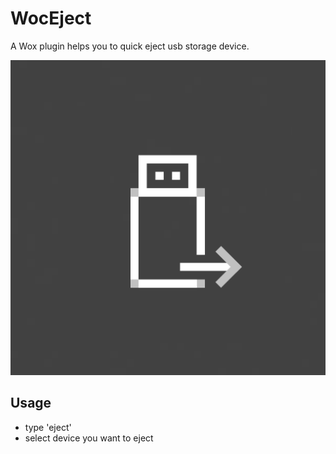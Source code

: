# WocEject

A Wox plugin helps you to quick eject usb storage device.

![icon.png](icon.png)

## Usage
* type 'eject'
* select device you want to eject
